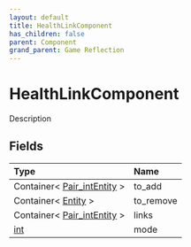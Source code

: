 ```yaml
---
layout: default
title: HealthLinkComponent
has_children: false
parent: Component
grand_parent: Game Reflection
---
```

# HealthLinkComponent
Description 

## Fields

| Type | Name |
|:----------|:--------------|
| Container< [Pair_intEntity](/riftbreaker-wiki/docs/game-reflection/classes/pair_int_entity/) > | to_add |
| Container< [Entity](/riftbreaker-wiki/docs/game-reflection/classes/entity/) > | to_remove |
| Container< [Pair_intEntity](/riftbreaker-wiki/docs/game-reflection/classes/pair_int_entity/) > | links |
| [int](/riftbreaker-wiki/docs/game-reflection/enums/int/) | mode |


